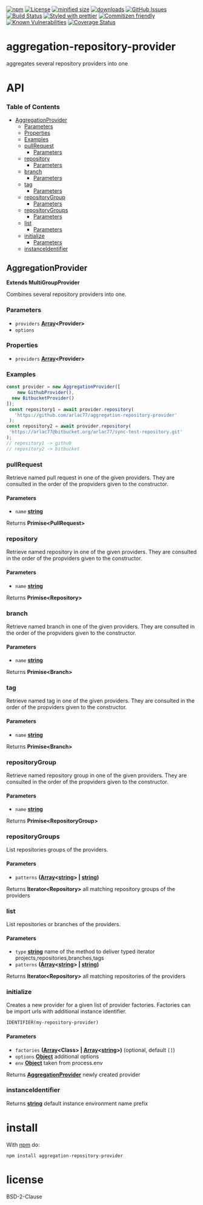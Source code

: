 [![npm](https://img.shields.io/npm/v/aggregation-repository-provider.svg)](https://www.npmjs.com/package/aggregation-repository-provider)
[![License](https://img.shields.io/badge/License-BSD%203--Clause-blue.svg)](https://opensource.org/licenses/BSD-3-Clause)
[![minified size](https://badgen.net/bundlephobia/min/aggregation-repository-provider)](https://bundlephobia.com/result?p=aggregation-repository-provider)
[![downloads](http://img.shields.io/npm/dm/aggregation-repository-provider.svg?style=flat-square)](https://npmjs.org/package/aggregation-repository-provider)
[![GitHub Issues](https://img.shields.io/github/issues/arlac77/aggregation-repository-provider.svg?style=flat-square)](https://github.com/arlac77/aggregation-repository-provider/issues)
[![Build Status](https://img.shields.io/endpoint.svg?url=https%3A%2F%2Factions-badge.atrox.dev%2Farlac77%2Faggregation-repository-provider%2Fbadge\&style=flat)](https://actions-badge.atrox.dev/arlac77/aggregation-repository-provider/goto)
[![Styled with prettier](https://img.shields.io/badge/styled_with-prettier-ff69b4.svg)](https://github.com/prettier/prettier)
[![Commitizen friendly](https://img.shields.io/badge/commitizen-friendly-brightgreen.svg)](http://commitizen.github.io/cz-cli/)
[![Known Vulnerabilities](https://snyk.io/test/github/arlac77/aggregation-repository-provider/badge.svg)](https://snyk.io/test/github/arlac77/aggregation-repository-provider)
[![Coverage Status](https://coveralls.io/repos/arlac77/aggregation-repository-provider/badge.svg)](https://coveralls.io/github/arlac77/aggregation-repository-provider)

# aggregation-repository-provider

aggregates several repository providers into one

# API

<!-- Generated by documentation.js. Update this documentation by updating the source code. -->

### Table of Contents

*   [AggregationProvider](#aggregationprovider)
    *   [Parameters](#parameters)
    *   [Properties](#properties)
    *   [Examples](#examples)
    *   [pullRequest](#pullrequest)
        *   [Parameters](#parameters-1)
    *   [repository](#repository)
        *   [Parameters](#parameters-2)
    *   [branch](#branch)
        *   [Parameters](#parameters-3)
    *   [tag](#tag)
        *   [Parameters](#parameters-4)
    *   [repositoryGroup](#repositorygroup)
        *   [Parameters](#parameters-5)
    *   [repositoryGroups](#repositorygroups)
        *   [Parameters](#parameters-6)
    *   [list](#list)
        *   [Parameters](#parameters-7)
    *   [initialize](#initialize)
        *   [Parameters](#parameters-8)
    *   [instanceIdentifier](#instanceidentifier)

## AggregationProvider

**Extends MultiGroupProvider**

<!-- skip-example -->

Combines several repository providers into one.

### Parameters

*   `providers` **[Array](https://developer.mozilla.org/docs/Web/JavaScript/Reference/Global_Objects/Array)\<Provider>** 
*   `options`  

### Properties

*   `providers` **[Array](https://developer.mozilla.org/docs/Web/JavaScript/Reference/Global_Objects/Array)\<Provider>** 

### Examples

```javascript
const provider = new AggregationProvider([
    new GithubProvider(),
  new BitbucketProvider()
]);
 const repository1 = await provider.repository(
   'https://github.com/arlac77/aggregation-repository-provider'
 );
const repository2 = await provider.repository(
 'https://arlac77@bitbucket.org/arlac77/sync-test-repository.git'
);
// repository1 -> github
// repository2 -> bitbucket
```

### pullRequest

Retrieve named pull request in one of the given providers.
They are consulted in the order of the propviders given to the constructor.

#### Parameters

*   `name` **[string](https://developer.mozilla.org/docs/Web/JavaScript/Reference/Global_Objects/String)** 

Returns **Primise\<PullRequest>** 

### repository

Retrieve named repository in one of the given providers.
They are consulted in the order of the propviders given to the constructor.

#### Parameters

*   `name` **[string](https://developer.mozilla.org/docs/Web/JavaScript/Reference/Global_Objects/String)** 

Returns **Primise\<Repository>** 

### branch

Retrieve named branch in one of the given providers.
They are consulted in the order of the propviders given to the constructor.

#### Parameters

*   `name` **[string](https://developer.mozilla.org/docs/Web/JavaScript/Reference/Global_Objects/String)** 

Returns **Primise\<Branch>** 

### tag

Retrieve named tag in one of the given providers.
They are consulted in the order of the propviders given to the constructor.

#### Parameters

*   `name` **[string](https://developer.mozilla.org/docs/Web/JavaScript/Reference/Global_Objects/String)** 

Returns **Primise\<Branch>** 

### repositoryGroup

Retrieve named repository group in one of the given providers.
They are consulted in the order of the propviders given to the constructor.

#### Parameters

*   `name` **[string](https://developer.mozilla.org/docs/Web/JavaScript/Reference/Global_Objects/String)** 

Returns **Primise\<RepositoryGroup>** 

### repositoryGroups

List repositories groups of the providers.

#### Parameters

*   `patterns` **([Array](https://developer.mozilla.org/docs/Web/JavaScript/Reference/Global_Objects/Array)<[string](https://developer.mozilla.org/docs/Web/JavaScript/Reference/Global_Objects/String)> | [string](https://developer.mozilla.org/docs/Web/JavaScript/Reference/Global_Objects/String))** 

Returns **Iterator\<Repository>** all matching repository groups of the providers

### list

List repositories or branches of the providers.

#### Parameters

*   `type` **[string](https://developer.mozilla.org/docs/Web/JavaScript/Reference/Global_Objects/String)** name of the method to deliver typed iterator projects,repositories,branches,tags
*   `patterns` **([Array](https://developer.mozilla.org/docs/Web/JavaScript/Reference/Global_Objects/Array)<[string](https://developer.mozilla.org/docs/Web/JavaScript/Reference/Global_Objects/String)> | [string](https://developer.mozilla.org/docs/Web/JavaScript/Reference/Global_Objects/String))** 

Returns **Iterator\<Repository>** all matching repositories of the providers

### initialize

Creates a new provider for a given list of provider factories.
Factories can be import urls with additional instance identifier.

```txt
IDENTIFIER(my-repository-provider)
```

#### Parameters

*   `factories` **([Array](https://developer.mozilla.org/docs/Web/JavaScript/Reference/Global_Objects/Array)\<Class> | [Array](https://developer.mozilla.org/docs/Web/JavaScript/Reference/Global_Objects/Array)<[string](https://developer.mozilla.org/docs/Web/JavaScript/Reference/Global_Objects/String)>)**  (optional, default `[]`)
*   `options` **[Object](https://developer.mozilla.org/docs/Web/JavaScript/Reference/Global_Objects/Object)** additional options
*   `env` **[Object](https://developer.mozilla.org/docs/Web/JavaScript/Reference/Global_Objects/Object)** taken from process.env

Returns **[AggregationProvider](#aggregationprovider)** newly created provider

### instanceIdentifier

Returns **[string](https://developer.mozilla.org/docs/Web/JavaScript/Reference/Global_Objects/String)** default instance environment name prefix

# install

With [npm](http://npmjs.org) do:

```shell
npm install aggregation-repository-provider
```

# license

BSD-2-Clause
